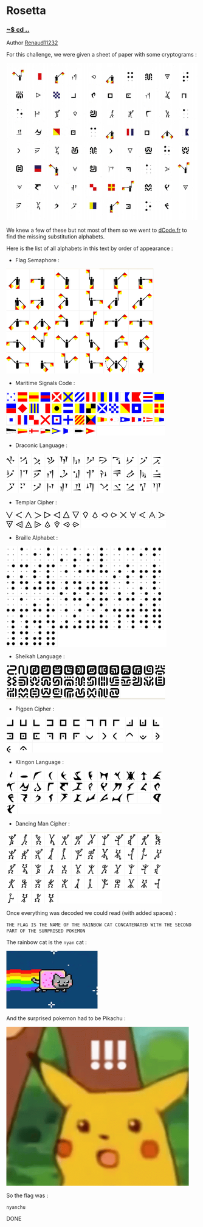 # Rosetta

### [~$ cd ..](../)

Author [Renaud11232](https://renaud11232.github.io/)

For this challenge, we were given a sheet of paper with some cryptograms :

![cryptograms](assets/symbols.png)

We knew a few of these but not most of them so we went to [dCode.fr](http://www.dcode.fr) to find the missing substitution alphabets.

Here is the list of all alphabets in this text by order of appearance :

* Flag Semaphore :

![flag semaphore](assets/flag_semaphore.png)

* Maritime Signals Code :

![maritime signals code](assets/maritime_signals_code.png)

* Draconic Language :

![draconic language](assets/draconic_language.png)

* Templar Cipher :

![templar cipher](assets/templar_cipher.png)

* Braille Alphabet :

![braille alphabet](assets/braille_alphabet.png)

* Sheikah Language :

![sheikah language](assets/sheikah_language.png)

* Pigpen Cipher :

![pigpen cipher](assets/pigpen_cipher.png)

* Klingon Language :

![klingon language](assets/klingon_language.png)

* Dancing Man Cipher :

![dancing man cipher](assets/dancing_men_cipher.png)

Once everything was decoded we could read (with added spaces) :

```
THE FLAG IS THE NAME OF THE RAINBOW CAT CONCATENATED WITH THE SECOND PART OF THE SURPRISED POKEMON
```

The rainbow cat is the `nyan` cat :

![nyan cat](assets/nyan_cat.gif)

And the surprised pokemon had to be Pikachu :

![pikachu](assets/pikachu.gif)

So the flag was :

```
nyanchu
```

DONE

